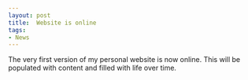 ```yaml
---
layout: post
title:  Website is online
tags:
- News
---
```


The very first version of my personal website is now online.
This will be populated with content and filled with life over time.
